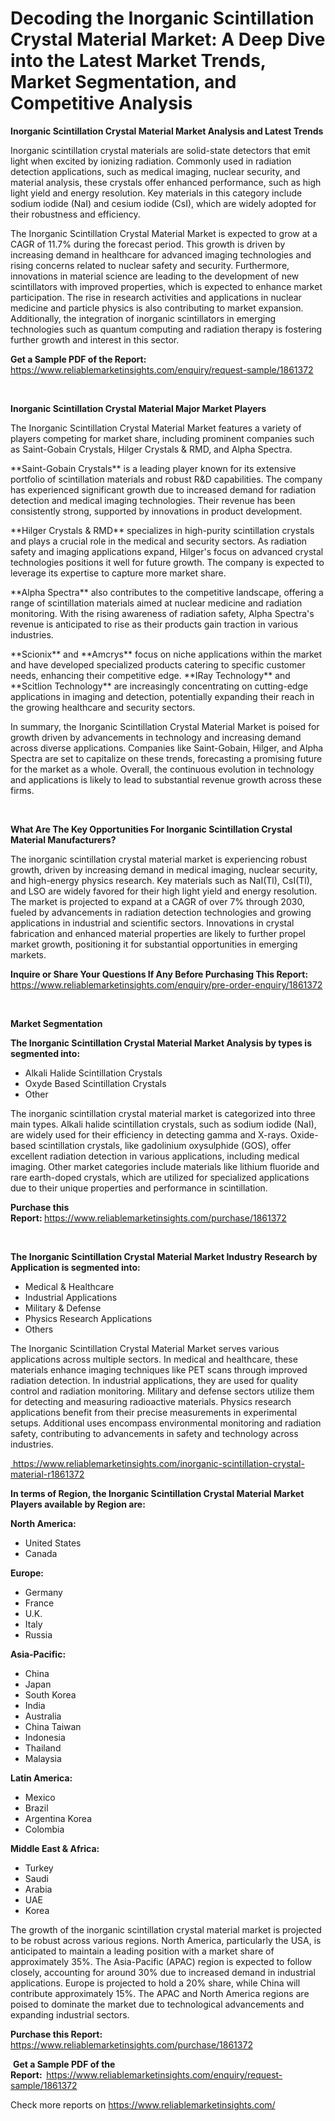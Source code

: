 <p><h1>Decoding the Inorganic Scintillation Crystal Material Market: A Deep Dive into the Latest Market Trends, Market Segmentation, and Competitive Analysis</h1></p><p><strong>Inorganic Scintillation Crystal Material Market Analysis and Latest Trends</strong></p>
<p><p>Inorganic scintillation crystal materials are solid-state detectors that emit light when excited by ionizing radiation. Commonly used in radiation detection applications, such as medical imaging, nuclear security, and material analysis, these crystals offer enhanced performance, such as high light yield and energy resolution. Key materials in this category include sodium iodide (NaI) and cesium iodide (CsI), which are widely adopted for their robustness and efficiency.</p><p>The Inorganic Scintillation Crystal Material Market is expected to grow at a CAGR of 11.7% during the forecast period. This growth is driven by increasing demand in healthcare for advanced imaging technologies and rising concerns related to nuclear safety and security. Furthermore, innovations in material science are leading to the development of new scintillators with improved properties, which is expected to enhance market participation. The rise in research activities and applications in nuclear medicine and particle physics is also contributing to market expansion. Additionally, the integration of inorganic scintillators in emerging technologies such as quantum computing and radiation therapy is fostering further growth and interest in this sector.</p></p>
<p><strong>Get a Sample PDF of the Report:&nbsp;</strong> <a href="https://www.reliablemarketinsights.com/enquiry/request-sample/1861372?utm_campaign=1932&utm_medium=2&utm_source=Github&utm_content=ia&utm_term=04022025&utm_id=inorganic-scintillation-crystal-material">https://www.reliablemarketinsights.com/enquiry/request-sample/1861372</a></p>
<p>&nbsp;</p>
<p><strong>Inorganic Scintillation Crystal Material Major Market Players</strong></p>
<p><p>The Inorganic Scintillation Crystal Material Market features a variety of players competing for market share, including prominent companies such as Saint-Gobain Crystals, Hilger Crystals & RMD, and Alpha Spectra. </p><p>**Saint-Gobain Crystals** is a leading player known for its extensive portfolio of scintillation materials and robust R&D capabilities. The company has experienced significant growth due to increased demand for radiation detection and medical imaging technologies. Their revenue has been consistently strong, supported by innovations in product development.</p><p>**Hilger Crystals & RMD** specializes in high-purity scintillation crystals and plays a crucial role in the medical and security sectors. As radiation safety and imaging applications expand, Hilger's focus on advanced crystal technologies positions it well for future growth. The company is expected to leverage its expertise to capture more market share.</p><p>**Alpha Spectra** also contributes to the competitive landscape, offering a range of scintillation materials aimed at nuclear medicine and radiation monitoring. With the rising awareness of radiation safety, Alpha Spectra's revenue is anticipated to rise as their products gain traction in various industries.</p><p>**Scionix** and **Amcrys** focus on niche applications within the market and have developed specialized products catering to specific customer needs, enhancing their competitive edge. **IRay Technology** and **Scitlion Technology** are increasingly concentrating on cutting-edge applications in imaging and detection, potentially expanding their reach in the growing healthcare and security sectors.</p><p>In summary, the Inorganic Scintillation Crystal Material Market is poised for growth driven by advancements in technology and increasing demand across diverse applications. Companies like Saint-Gobain, Hilger, and Alpha Spectra are set to capitalize on these trends, forecasting a promising future for the market as a whole. Overall, the continuous evolution in technology and applications is likely to lead to substantial revenue growth across these firms.</p></p>
<p>&nbsp;</p>
<p><strong>What Are The Key Opportunities For Inorganic Scintillation Crystal Material Manufacturers?</strong></p>
<p><p>The inorganic scintillation crystal material market is experiencing robust growth, driven by increasing demand in medical imaging, nuclear security, and high-energy physics research. Key materials such as NaI(Tl), CsI(Tl), and LSO are widely favored for their high light yield and energy resolution. The market is projected to expand at a CAGR of over 7% through 2030, fueled by advancements in radiation detection technologies and growing applications in industrial and scientific sectors. Innovations in crystal fabrication and enhanced material properties are likely to further propel market growth, positioning it for substantial opportunities in emerging markets.</p></p>
<p><strong>Inquire or Share Your Questions If Any Before Purchasing This Report:</strong> <a href="https://www.reliablemarketinsights.com/enquiry/pre-order-enquiry/1861372?utm_campaign=1932&utm_medium=2&utm_source=Github&utm_content=ia&utm_term=04022025&utm_id=inorganic-scintillation-crystal-material">https://www.reliablemarketinsights.com/enquiry/pre-order-enquiry/1861372</a></p>
<p>&nbsp;</p>
<p><strong>Market Segmentation</strong></p>
<p><strong>The Inorganic Scintillation Crystal Material Market Analysis by types is segmented into:</strong></p>
<p><ul><li>Alkali Halide Scintillation Crystals</li><li>Oxyde Based Scintillation Crystals</li><li>Other</li></ul></p>
<p><p>The inorganic scintillation crystal material market is categorized into three main types. Alkali halide scintillation crystals, such as sodium iodide (NaI), are widely used for their efficiency in detecting gamma and X-rays. Oxide-based scintillation crystals, like gadolinium oxysulphide (GOS), offer excellent radiation detection in various applications, including medical imaging. Other market categories include materials like lithium fluoride and rare earth-doped crystals, which are utilized for specialized applications due to their unique properties and performance in scintillation.</p></p>
<p><strong>Purchase this Report:&nbsp;</strong><a href="https://www.reliablemarketinsights.com/purchase/1861372?utm_campaign=1932&utm_medium=2&utm_source=Github&utm_content=ia&utm_term=04022025&utm_id=inorganic-scintillation-crystal-material">https://www.reliablemarketinsights.com/purchase/1861372</a></p>
<p>&nbsp;</p>
<p><strong>The Inorganic Scintillation Crystal Material Market Industry Research by Application is segmented into:</strong></p>
<p><ul><li>Medical & Healthcare</li><li>Industrial Applications</li><li>Military & Defense</li><li>Physics Research Applications</li><li>Others</li></ul></p>
<p><p>The Inorganic Scintillation Crystal Material Market serves various applications across multiple sectors. In medical and healthcare, these materials enhance imaging techniques like PET scans through improved radiation detection. In industrial applications, they are used for quality control and radiation monitoring. Military and defense sectors utilize them for detecting and measuring radioactive materials. Physics research applications benefit from their precise measurements in experimental setups. Additional uses encompass environmental monitoring and radiation safety, contributing to advancements in safety and technology across industries.</p></p>
<p><a href="https://www.reliablemarketinsights.com/inorganic-scintillation-crystal-material-r1861372?utm_campaign=1932&utm_medium=2&utm_source=Github&utm_content=ia&utm_term=04022025&utm_id=inorganic-scintillation-crystal-material">&nbsp;https://www.reliablemarketinsights.com/inorganic-scintillation-crystal-material-r1861372</a></p>
<p><strong>In terms of Region, the Inorganic Scintillation Crystal Material Market Players available by Region are:</strong></p>
<p>
    <p> <strong> North America: </strong>
        <ul>
            <li>United States</li>
            <li>Canada</li>
        </ul>
        </p> 
    <p> <strong> Europe: </strong>
        <ul>
            <li>Germany</li>
            <li>France</li>
            <li>U.K.</li>
            <li>Italy</li>
            <li>Russia</li>
        </ul>
        </p> 
    <p> <strong> Asia-Pacific: </strong>
        <ul>
            <li>China</li>
            <li>Japan</li>
            <li>South Korea</li>
            <li>India</li>
            <li>Australia</li>
            <li>China Taiwan</li>
            <li>Indonesia</li>
            <li>Thailand</li>
            <li>Malaysia</li>
        </ul>
        </p> 
    <p> <strong> Latin America: </strong>
        <ul>
            <li>Mexico</li>
            <li>Brazil</li>
            <li>Argentina Korea</li>
            <li>Colombia</li>
        </ul>
        </p> 
    <p> <strong> Middle East & Africa: </strong>
        <ul>
            <li>Turkey</li>
            <li>Saudi</li>
            <li>Arabia</li>
            <li>UAE</li>
            <li>Korea</li>
        </ul>
    </p>
    </p>
<p><p>The growth of the inorganic scintillation crystal material market is projected to be robust across various regions. North America, particularly the USA, is anticipated to maintain a leading position with a market share of approximately 35%. The Asia-Pacific (APAC) region is expected to follow closely, accounting for around 30% due to increased demand in industrial applications. Europe is projected to hold a 20% share, while China will contribute approximately 15%. The APAC and North America regions are poised to dominate the market due to technological advancements and expanding industrial sectors.</p></p>
<p><strong>Purchase this Report: </strong><a href="https://www.reliablemarketinsights.com/purchase/1861372?utm_campaign=1932&utm_medium=2&utm_source=Github&utm_content=ia&utm_term=04022025&utm_id=inorganic-scintillation-crystal-material">https://www.reliablemarketinsights.com/purchase/1861372</a></p>
<p>&nbsp;<strong>Get a Sample PDF of the Report:&nbsp;&nbsp;</strong><a href="https://www.reliablemarketinsights.com/enquiry/request-sample/1861372?utm_campaign=1932&utm_medium=2&utm_source=Github&utm_content=ia&utm_term=04022025&utm_id=inorganic-scintillation-crystal-material">https://www.reliablemarketinsights.com/enquiry/request-sample/1861372</a></p>
<p><strong></strong></p>
<p>Check more reports on <a href="https://www.reliablemarketinsights.com/?utm_campaign=1932&utm_medium=2&utm_source=Github&utm_content=ia&utm_term=04022025&utm_id=inorganic-scintillation-crystal-material">https://www.reliablemarketinsights.com/</a></p>